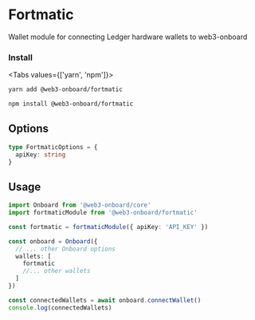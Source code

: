 # Fortmatic

Wallet module for connecting Ledger hardware wallets to web3-onboard

### Install

<Tabs values={['yarn', 'npm']}>
<TabPanel value="yarn">

```sh copy
yarn add @web3-onboard/fortmatic
```

  </TabPanel>
  <TabPanel value="npm">

```sh copy
npm install @web3-onboard/fortmatic
```

  </TabPanel>
</Tabs>

## Options

```typescript
type FortmaticOptions = {
  apiKey: string
}
```

## Usage

```typescript
import Onboard from '@web3-onboard/core'
import fortmaticModule from '@web3-onboard/fortmatic'

const fortmatic = fortmaticModule({ apiKey: 'API_KEY' })

const onboard = Onboard({
  // ... other Onboard options
  wallets: [
    fortmatic
    //... other wallets
  ]
})

const connectedWallets = await onboard.connectWallet()
console.log(connectedWallets)
```
